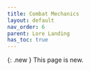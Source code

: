 ```yaml
---
title: Combat Mechanics
layout: default
nav_order: 6
parent: Lore Landing
has_toc: true
---
```


{: .new }
This page is new.


